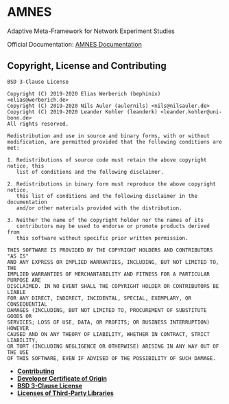 # AMNES

Adaptive Meta-Framework for Network Experiment Studies

Official Documentation: [AMNES Documentation](https://amnes.de/)

## Copyright, License and Contributing

```
BSD 3-Clause License

Copyright (C) 2019-2020 Elias Werberich (bephinix) <elias@werberich.de>
Copyright (C) 2019-2020 Nils Auler (aulernils) <nils@nilsauler.de>
Copyright (C) 2019-2020 Leander Kohler (leanderk) <leander.kohler@uni-bonn.de>
All rights reserved.

Redistribution and use in source and binary forms, with or without
modification, are permitted provided that the following conditions are met:

1. Redistributions of source code must retain the above copyright notice, this
   list of conditions and the following disclaimer.

2. Redistributions in binary form must reproduce the above copyright notice,
   this list of conditions and the following disclaimer in the documentation
   and/or other materials provided with the distribution.

3. Neither the name of the copyright holder nor the names of its
   contributors may be used to endorse or promote products derived from
   this software without specific prior written permission.

THIS SOFTWARE IS PROVIDED BY THE COPYRIGHT HOLDERS AND CONTRIBUTORS "AS IS"
AND ANY EXPRESS OR IMPLIED WARRANTIES, INCLUDING, BUT NOT LIMITED TO, THE
IMPLIED WARRANTIES OF MERCHANTABILITY AND FITNESS FOR A PARTICULAR PURPOSE ARE
DISCLAIMED. IN NO EVENT SHALL THE COPYRIGHT HOLDER OR CONTRIBUTORS BE LIABLE
FOR ANY DIRECT, INDIRECT, INCIDENTAL, SPECIAL, EXEMPLARY, OR CONSEQUENTIAL
DAMAGES (INCLUDING, BUT NOT LIMITED TO, PROCUREMENT OF SUBSTITUTE GOODS OR
SERVICES; LOSS OF USE, DATA, OR PROFITS; OR BUSINESS INTERRUPTION) HOWEVER
CAUSED AND ON ANY THEORY OF LIABILITY, WHETHER IN CONTRACT, STRICT LIABILITY,
OR TORT (INCLUDING NEGLIGENCE OR OTHERWISE) ARISING IN ANY WAY OUT OF THE USE
OF THIS SOFTWARE, EVEN IF ADVISED OF THE POSSIBILITY OF SUCH DAMAGE.
```

- **[Contributing](CONTRIBUTING.md)**
- **[Developer Certificate of Origin](DCO)**
- **[BSD 3-Clause License](LICENSE)**
- **[Licenses of Third-Party Libraries](THIRDPARTY)**
